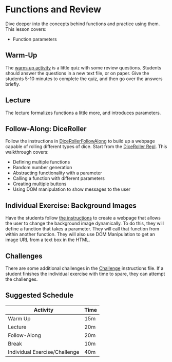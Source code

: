 # Functions and Review
Dive deeper into the concepts behind functions and practice using them. This lesson covers:
- Function parameters

## Warm-Up
The [warm-up activity](WarmUp.md) is a little quiz with some review questions. Students should answer the questions in a new text file, or on paper. Give the students 5-10 minutes to complete the quiz, and then go over the answers briefly.

## Lecture
The lecture formalizes functions a little more, and introduces parameters.

## Follow-Along: DiceRoller
Follow the instructions in [DiceRollerFollowAlong](DiceRollerFollowAlong.md) to build up a webpage capable of rolling different types of dice. Start from the [DiceRoller Repl](https://repl.it/@JosephMaxwell/DiceRoller#index.html). This walkthrough covers:

- Defining multiple functions
- Random number generation
- Abstracting functionality with a parameter
- Calling a function with different parameters
- Creating multiple buttons
- Using DOM manipulation to show messages to the user

## Individual Exercise: Background Images
Have the students follow [the instructions](IndividualExerciseComplete.html) to create a webpage that allows the user to change the background image dynamically. To do this, they will define a function that takes a parameter. They will call that function from within another function. They will also use DOM Manipulation to get an image URL from a text box in the HTML.

## Challenges
There are some additional challenges in the [Challenge](Challenge.md) instructions file. If a student finishes the individual exercise with time to spare, they can attempt the challenges.
 
 ## Suggested Schedule
| Activity | Time |
|-|-|
| Warm Up | 15m |
| Lecture | 20m |
| Follow-Along | 20m |
| Break | 10m |
| Individual Exercise/Challenge | 40m |